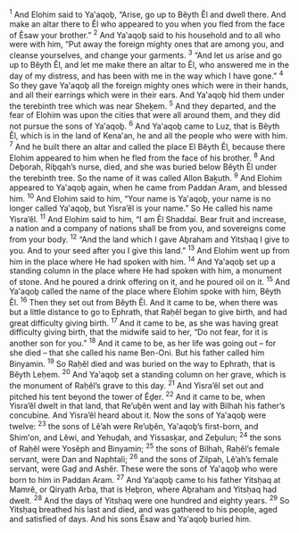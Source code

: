 <sup>1</sup> And Elohim said to Ya‛aqoḇ, “Arise, go up to Bĕyth Ĕl and dwell there. And make an altar there to Ĕl who appeared to you when you fled from the face of Ĕsaw your brother.”
<sup>2</sup> And Ya‛aqoḇ said to his household and to all who were with him, “Put away the foreign mighty ones that are among you, and cleanse yourselves, and change your garments.
<sup>3</sup> “And let us arise and go up to Bĕyth Ĕl, and let me make there an altar to Ĕl, who answered me in the day of my distress, and has been with me in the way which I have gone.”
<sup>4</sup> So they gave Ya‛aqoḇ all the foreign mighty ones which were in their hands, and all their earrings which were in their ears. And Ya‛aqoḇ hid them under the terebinth tree which was near Sheḵem.
<sup>5</sup> And they departed, and the fear of Elohim was upon the cities that were all around them, and they did not pursue the sons of Ya‛aqoḇ.
<sup>6</sup> And Ya‛aqoḇ came to Luz, that is Bĕyth Ĕl, which is in the land of Kena‛an, he and all the people who were with him.
<sup>7</sup> And he built there an altar and called the place El Bĕyth Ĕl, because there Elohim appeared to him when he fled from the face of his brother.
<sup>8</sup> And Deḇorah, Riḇqah’s nurse, died, and she was buried below Bĕyth Ĕl under the terebinth tree. So the name of it was called Allon Baḵuth.
<sup>9</sup> And Elohim appeared to Ya‛aqoḇ again, when he came from Paddan Aram, and blessed him.
<sup>10</sup> And Elohim said to him, “Your name is Ya‛aqoḇ, your name is no longer called Ya‛aqoḇ, but Yisra’ĕl is your name.” So He called his name Yisra’ĕl.
<sup>11</sup> And Elohim said to him, “I am Ĕl Shaddai. Bear fruit and increase, a nation and a company of nations shall be from you, and sovereigns come from your body.
<sup>12</sup> “And the land which I gave Aḇraham and Yitsḥaq I give to you. And to your seed after you I give this land.”
<sup>13</sup> And Elohim went up from him in the place where He had spoken with him.
<sup>14</sup> And Ya‛aqoḇ set up a standing column in the place where He had spoken with him, a monument of stone. And he poured a drink offering on it, and he poured oil on it.
<sup>15</sup> And Ya‛aqoḇ called the name of the place where Elohim spoke with him, Bĕyth Ĕl.
<sup>16</sup> Then they set out from Bĕyth Ĕl. And it came to be, when there was but a little distance to go to Ephrath, that Raḥĕl began to give birth, and had great difficulty giving birth.
<sup>17</sup> And it came to be, as she was having great difficulty giving birth, that the midwife said to her, “Do not fear, for it is another son for you.”
<sup>18</sup> And it came to be, as her life was going out – for she died – that she called his name Ben-Oni. But his father called him Binyamin.
<sup>19</sup> So Raḥĕl died and was buried on the way to Ephrath, that is Bĕyth Leḥem.
<sup>20</sup> And Ya‛aqoḇ set a standing column on her grave, which is the monument of Raḥĕl’s grave to this day.
<sup>21</sup> And Yisra’ĕl set out and pitched his tent beyond the tower of Ĕḏer.
<sup>22</sup> And it came to be, when Yisra’ĕl dwelt in that land, that Re’uḇĕn went and lay with Bilhah his father’s concubine. And Yisra’ĕl heard about it. Now the sons of Ya‛aqoḇ were twelve:
<sup>23</sup> the sons of Lĕ’ah were Re’uḇĕn, Ya‛aqoḇ’s first-born, and Shim‛on, and Lĕwi, and Yehuḏah, and Yissasḵar, and Zeḇulun;
<sup>24</sup> the sons of Raḥĕl were Yosĕph and Binyamin;
<sup>25</sup> the sons of Bilhah, Raḥĕl’s female servant, were Dan and Naphtali;
<sup>26</sup> and the sons of Zilpah, Lĕ’ah’s female servant, were Gaḏ and Ashĕr. These were the sons of Ya‛aqoḇ who were born to him in Paddan Aram.
<sup>27</sup> And Ya‛aqoḇ came to his father Yitsḥaq at Mamrĕ, or Qiryath Arba, that is Ḥeḇron, where Aḇraham and Yitsḥaq had dwelt.
<sup>28</sup> And the days of Yitsḥaq were one hundred and eighty years.
<sup>29</sup> So Yitsḥaq breathed his last and died, and was gathered to his people, aged and satisfied of days. And his sons Ĕsaw and Ya‛aqoḇ buried him.

